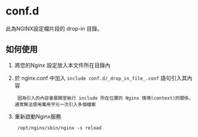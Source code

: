 # conf.d

此為NGINX設定檔片段的 drop-in 目錄。

## 如何使用

1. 將您的Nginx 設定放入本文件所在目錄內

1. 於 nginx.conf 中加入 `include conf.d/_drop_in_file_.conf` 語句引入其內容

        因為引入的內容會展開至執行 include 所在位置的 Nginx 情境(context)的關係，通常無法使用萬用字元一次引入多個檔案

1. 重新啟動Nginx服務

        /opt/nginx/sbin/nginx -s reload
